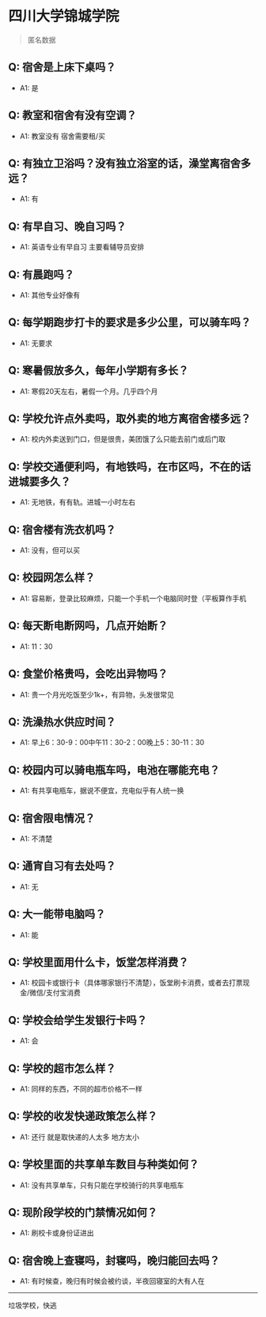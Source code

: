 # 四川大学锦城学院
> 匿名数据
## Q: 宿舍是上床下桌吗？
- A1: 是
## Q: 教室和宿舍有没有空调？
- A1: 教室没有 宿舍需要租/买
## Q: 有独立卫浴吗？没有独立浴室的话，澡堂离宿舍多远？
- A1: 有
## Q: 有早自习、晚自习吗？
- A1: 英语专业有早自习 主要看辅导员安排
## Q: 有晨跑吗？
- A1: 其他专业好像有
## Q: 每学期跑步打卡的要求是多少公里，可以骑车吗？
- A1: 无要求
## Q: 寒暑假放多久，每年小学期有多长？
- A1: 寒假20天左右，暑假一个月。几乎四个月
## Q: 学校允许点外卖吗，取外卖的地方离宿舍楼多远？
- A1: 校内外卖送到门口，但是很贵，美团饿了么只能去前门或后门取
## Q: 学校交通便利吗，有地铁吗，在市区吗，不在的话进城要多久？
- A1: 无地铁，有有轨。进城一小时左右
## Q: 宿舍楼有洗衣机吗？
- A1: 没有，但可以买
## Q: 校园网怎么样？
- A1: 容易断，登录比较麻烦，只能一个手机一个电脑同时登（平板算作手机
## Q: 每天断电断网吗，几点开始断？
- A1: 11：30
## Q: 食堂价格贵吗，会吃出异物吗？
- A1: 贵一个月光吃饭至少1k+，有异物，头发很常见
## Q: 洗澡热水供应时间？
- A1: 早上6：30-9：00中午11：30-2：00晚上5：30-11：30
## Q: 校园内可以骑电瓶车吗，电池在哪能充电？
- A1: 有共享电瓶车，据说不便宜，充电似乎有人统一换
## Q: 宿舍限电情况？
- A1: 不清楚
## Q: 通宵自习有去处吗？
- A1: 无
## Q: 大一能带电脑吗？
- A1: 能
## Q: 学校里面用什么卡，饭堂怎样消费？
- A1: 校园卡或银行卡（具体哪家银行不清楚），饭堂刷卡消费，或者去打票现金/微信/支付宝消费
## Q: 学校会给学生发银行卡吗？
- A1: 会
## Q: 学校的超市怎么样？
- A1: 同样的东西，不同的超市价格不一样
## Q: 学校的收发快递政策怎么样？
- A1: 还行 就是取快递的人太多 地方太小
## Q: 学校里面的共享单车数目与种类如何？
- A1: 没有共享单车，只有只能在学校骑行的共享电瓶车
## Q: 现阶段学校的门禁情况如何？
- A1: 刷校卡或身份证进出
## Q: 宿舍晚上查寝吗，封寝吗，晚归能回去吗？
- A1: 有时候查，晚归有时候会被约谈，半夜回寝室的大有人在
***
垃圾学校，快逃
